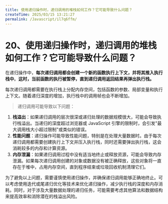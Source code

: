 ```yaml
---
title: 使用递归操作时，递归调用的堆栈如何工作？它可能导致什么问题？
createTime: 2025/03/15 13:21:27
permalink: /Javascript/il7q6ffm/
---
```

# 20、使用递归操作时，递归调用的堆栈如何工作？它可能导致什么问题？

在递归操作中，**每次递归调用都会创建一个新的函数执行上下文，并将其推入执行栈中**。**这时，当前函数的执行被暂停，直到递归调用返回结果再弹出执行栈。**

每次递归调用都需要在执行栈上分配内存空间，包括函数的参数、局部变量和执行上下文。随着递归深度的增加，执行栈中的调用帧也会不断增加。

> 递归调用可能导致以下问题：

1. **栈溢出**：如果递归调用的层次很深或递归处理的数据规模很大，可能会导致执行栈溢出。当递归的深度超过浏览器或 JavaScript 引擎的限制时，会引发"最大调用栈大小超过限制"或类似的错误。
2. **性能问题**：递归操作可能导致性能问题，特别是在处理大量数据时。由于每次递归调用都需要创建执行上下文并压入执行栈，同时还需要弹出执行栈，这会消耗较多的内存和计算资源。
3. **内存泄漏**：如果递归调用过程中没有适当地终止或释放资源，可能会导致内存泄漏。如果每次递归调用创建的对象或数据没有被正确释放，这些对象将一直存在于堆中，占用内存空间，直到程序结束或垃圾回收机制清理它们。

为了避免以上问题，需要谨慎使用递归操作，并确保递归调用能够正确地终止。可以考虑使用迭代或尾递归优化等技术来优化递归操作，减少执行栈的深度和内存消耗。同时，对于涉及大量数据处理的递归任务，可能需要考虑其他算法和数据结构来提高效率和消除潜在的栈溢出风险。
